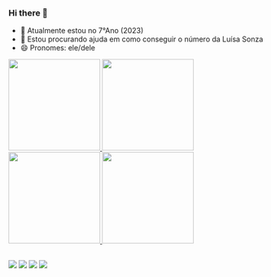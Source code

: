 ### Hi there 👋


- 🌱 Atualmente estou no 7°Ano (2023)
- 🤔 Estou procurando ajuda em como conseguir o número da Luísa Sonza
- 😄 Pronomes: ele/dele

<div>
<a href="https://github.com/pedro-s-berne"> <img height="180" src="https://github-readne-stats.vercel.app/api?username-pedro-s-berne&show_icons-true&theme-dracula&include_all_commits-true&count_private-true"/> <img height="180" src="https://github-readme-stats.vercel.app/apl/top-langs/?username=pedro-s-berne&layout-compact&langs_count=16&theme-dracula"/>
</div>
  
<div>
<a href="https://github.com/rafaballerini"> <img height="180" src="https://github-readne-stats.vercel.app/api?username-rafaballerini&show_icons-true&theme-dracula&include_all_commits-true&count_private-true"/> <img height="180" src="https://github-readme-stats.vercel.app/apl/top-langs/?username=rafaballerini&layout-compact&langs_count=16&theme-dracula"/> </div>

  ##

  <div>
 <a href="https://www.youtube.com/channel/UCmJUOWAvBk2eexVICT_L13g" target="_blank"><img src="https://img.shields.io/badge/YouTube-FF0000?style=for-the-badge&logo=youtube&logoColor=white" target="_blank"></a>
  <a href[="(https://www.instagram.com/pedro.souza.berne/)" target="_blank"><img src="https://img.shields.io/badge/-Instagram-%23E4405F?style=for-the-badge&logo=instagram&logoColor=white" target="_blank"></a>
    <a href="https://twitter.com/pedro_s_berne" target="_blank"><img src="[https://img.shields.io/badge/-LinkedIn-%230077B5?style=for-the-badge](https://pbs.twimg.com/profile_images/1683899100922511378/5lY42eHs_400x400.jpg)&logo=Twitter&logoColor=white" target="_blank"></a> 
   <a href = "mailto:souzabernepedro@gmail.com"><img src="https://img.shields.io/badge/-Gmail-%23333?style=for-the-badge&logo=gmail&logoColor=white" target="_red"></a>
</div>
